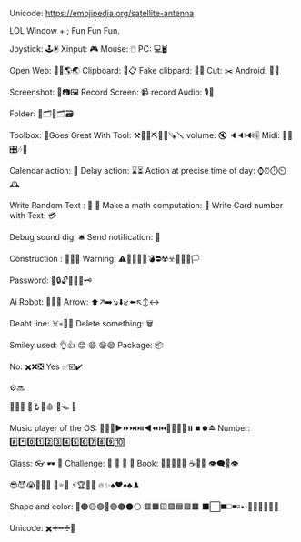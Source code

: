 Unicode:
https://emojipedia.org/satellite-antenna

LOL Window + ;  Fun Fun Fun.

Joystick: 🕹️🖲️
Xinput: 🎮
Mouse: 🖱️
PC: 💻🖥️

Open Web: 🔗🌐🌎🌏
Clipboard: 📄📋
Fake clibpard: 💾📝
Cut: ✂️
Android: 📱📲

Screenshot: 📸📷🖼️
Record Screen: 📹
record Audio: 🎙️🎤

Folder: 📁🗂️📂🗂️🗃️

Toolbox: 🧰Goes Great With
Tool: ⚒️🔧🔨⛏️🔩📏🪚🪛
volume: 🔇 🔈🔉🔊🎚️
Midi: 🎹🎵🎛️🎶🎵

Calendar action: 📅
Delay action: ⌛⏳
Action at precise time of day: ⌚⏰⏱️⏲️ 🕰️

Write Random Text : 🎰 🎲
Make a math computation: 🧮
Write Card number with Text: 💳

Debug sound dig: 🛎️
Send notification: 🔔

Construction : 🚧👷🦺
Warning: ⚠️🚨🛑🛟🧨💣⛔☢️☣️🚫🆘🚩🏳️

Password: 🔑🔒🔓🔏🔐🔑🗝️

Ai Robot: 🤖🦿🦾
Arrow: ⬆️↗️➡️↘️⬇️↙️⬅️↖️↕️↔️

Deaht line: ☠️💀🏴‍☠️
Delete something: 🗑️

Smiley used: 👌👍 😊 😅 😁😄
Package: 📦

No: ✖️❌❎ Yes ✅☑️✔️

⚙️🔜

🌱💲🍀
🚥🪝🧰🩸
🧲🪤
🚦

Music player of the OS: 🔀🔁🔂▶️⏩⏭️⏯️◀️⏪⏮️🔼⏫🔽⏬⏸️⏹️⏺️⏏️
Number: #️⃣*️⃣0️⃣1️⃣2️⃣3️⃣4️⃣5️⃣6️⃣7️⃣8️⃣9️⃣🔟


Glass: 👓 🕶️ 🥽
Challenge: 🏅 🥇 🥈 🥉
Book: 📕📗📒📘📙
☕🍺🍻     👁️‍🗨️🧿👁️

😎😈😭🫵👏👑
🙌⭐🎯
⚡🏆👑🔔
🔥✨♠️♥️♦️♣️♟️


Shape and color:
🔴🟠🟡🟢🔵🟣🟤⚫⚪
🟥🟧🟨🟩🟦🟪🟫
⬛⬜◼️◻️◾◽▪️▫️🔶🔷🔸🔹🔺🔻

Unicode:
✖️➕➖➗🟰
